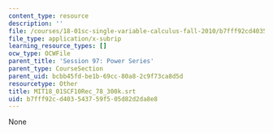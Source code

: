 ```yaml
---
content_type: resource
description: ''
file: /courses/18-01sc-single-variable-calculus-fall-2010/b7fff92cd403543759f505d82d2da8e8_MIT18_01SCF10Rec_78_300k.srt
file_type: application/x-subrip
learning_resource_types: []
ocw_type: OCWFile
parent_title: 'Session 97: Power Series'
parent_type: CourseSection
parent_uid: bcbb45fd-be1b-69cc-80a8-2c9f73ca8d5d
resourcetype: Other
title: MIT18_01SCF10Rec_78_300k.srt
uid: b7fff92c-d403-5437-59f5-05d82d2da8e8
---
```

None

